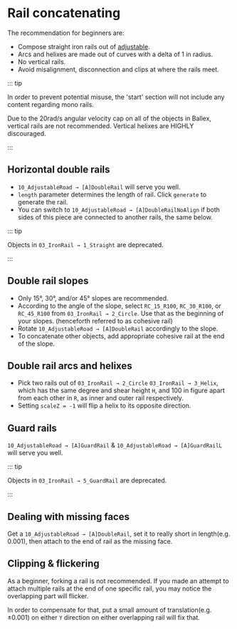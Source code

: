 # Rail concatenating

The recommendation for beginners are:

- Compose straight iron rails out of [adjustable](/glossary/adjustable-road.md).
- Arcs and helixes are made out of curves with a delta of 1 in radius.
- No vertical rails.
- Avoid misalignment, disconnection and clips at where the rails meet. 

::: tip

In order to prevent potential misuse, the 'start' section will not include any content regarding mono rails.

Due to the 20rad/s angular velocity cap on all of the objects in Ballex, vertical rails are not recommended. Vertical helixes are HIGHLY discouraged.

:::

## Horizontal double rails 

- `10_AdjustableRoad → [A]DoubleRail` will serve you well.
- `length` parameter determines the length of rail. Click `generate` to generate the rail.
- You can switch to `10_AdjustableRoad → [A]DoubleRailNoAlign` if both sides of this piece are connected to another rails, the same below.

::: tip

Objects in `03_IronRail → 1_Straight` are deprecated.

:::

## Double rail slopes

- Only 15°, 30°, and/or 45° slopes are recommended.
- According to the angle of the slope, select `RC_15_R100`, `RC_30_R100`, or `RC_45_R100` from `03_IronRail → 2_Circle`. Use that as the beginning of your slopes. (henceforth referred to as cohesive rail)
- Rotate `10_AdjustableRoad → [A]DoubleRail` accordingly to the slope.
- To concatenate other objects, add appropriate cohesive rail at the end of the slope.

## Double rail arcs and helixes

- Pick two rails out of `03_IronRail → 2_Circle` `03_IronRail → 3_Helix`, which has the same degree and shear height `H`, and 100 in figure apart from each other in `R`, as inner and outer rail respectively.
- Setting `scaleZ = -1` will flip a helix to its opposite direction.

## Guard rails

`10_AdjustableRoad → [A]GuardRail` & `10_AdjustableRoad → [A]GuardRailL` will serve you well.

::: tip

Objects in `03_IronRail → 5_GuardRail` are deprecated.

:::

## Dealing with missing faces

Get a `10_AdjustableRoad → [A]DoubleRail`, set it to really short in length(e.g. 0.001), then attach to the end of rail as the missing face.

## Clipping & flickering

As a beginner, forking a rail is not recommended. If you made an attempt to attach multiple rails at the end of one specific rail, you may notice the overlapping part will flicker. 

In order to compensate for that, put a small amount of translation(e.g. ±0.001) on either `Y` direction on either overlapping rail will fix that.
